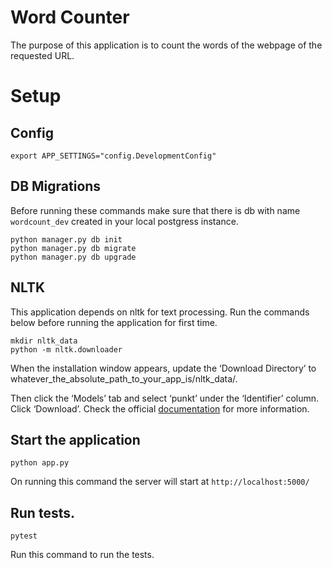 # Word Counter
The purpose of this application is to count the words of the webpage of the requested URL.

# Setup

## Config
```
export APP_SETTINGS="config.DevelopmentConfig"
```

## DB Migrations
Before running these commands make sure that there is db with name `wordcount_dev` created in your local postgress instance.

```
python manager.py db init
python manager.py db migrate
python manager.py db upgrade
```

## NLTK
This application depends on nltk for text processing. Run the commands below before running the application for first time.
```
mkdir nltk_data
python -m nltk.downloader
```
When the installation window appears, update the ‘Download Directory’ to whatever_the_absolute_path_to_your_app_is/nltk_data/.

Then click the ‘Models’ tab and select ‘punkt’ under the ‘Identifier’ column. Click ‘Download’. Check the official [documentation](https://www.nltk.org/data.html#command-line-installation) for more information.

## Start the application
```
python app.py
```
On running this command the server will start at `http://localhost:5000/`

## Run tests.
```
pytest
```
Run this command to run the tests.